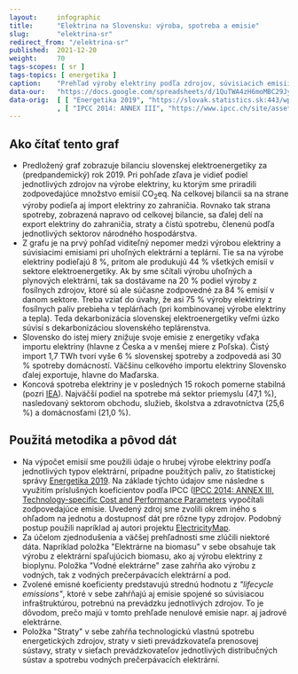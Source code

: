 ```yaml
---
layout:     infographic
title:      "Elektrina na Slovensku: výroba, spotreba a emisie"
slug:       "elektrina-sr"
redirect_from: "/elektrina-sr"
published:  2021-12-20
weight:     70
tags-scopes: [ sr ]
tags-topics: [ energetika ]
caption:    "Prehľad výroby elektriny podľa zdrojov, súvisiacich emisií CO<sub>2</sub>eq a spotreby elektriny podľa sektorov. Uhoľné a plynové zdroje produkujú väčšinu emisií v rámci slovenskej elektroenergetiky."
data-our:   "https://docs.google.com/spreadsheets/d/1QuTWA4zH6moMBC29JyPXXc3Fi0PXeyCw5nwJR9opAvE/edit?usp=sharing"
data-orig:  [ [ "Energetika 2019", "https://slovak.statistics.sk:443/wps/portal?urile=wcm:path:/obsah-sk-pub/publikacie/vsetkypublikacie/92027e17-ae10-424c-87c4-e73038aeb9dc" ]
            , [ "IPCC 2014: ANNEX III", "https://www.ipcc.ch/site/assets/uploads/2018/02/ipcc_wg3_ar5_annex-iii.pdf" ] ]
---
```


## Ako čítať tento graf

* Predložený graf zobrazuje bilanciu slovenskej elektroenergetiky za (predpandemický) rok 2019. Pri pohľade zľava je vidieť podiel jednotlivých zdrojov na výrobe elektriny, ku ktorým sme priradili zodpovedajúce množstvo emisií <glossary id="co2eq">CO<sub>2</sub>eq</glossary>. Na celkovej bilancii sa na strane výroby podieľa aj import elektriny zo zahraničia. Rovnako tak strana spotreby, zobrazená napravo od celkovej bilancie, sa ďalej delí na export elektriny do zahraničia, straty a čistú spotrebu, členenú podľa jednotlivých sektorov národného hospodárstva.
* Z grafu je na prvý pohľad viditeľný nepomer medzi výrobou elektriny a súvisiacimi emisiami pri uhoľných elektrární a teplární. Tie sa na výrobe elektriny podieľajú 8 %, pritom ale produkujú 44 % všetkých emisií v sektore elektroenergetiky. Ak by sme sčítali výrobu uhoľných a plynových elektrární, tak sa dostávame na 20 % podiel výroby z fosílnych zdrojov, ktoré sú ale súčasne zodpovedné za 84 % emisií v danom sektore. Treba vziať do úvahy, že asi 75 % výroby elektriny z fosílnych palív prebieha v teplárňach (pri kombinovanej výrobe elektriny a tepla). Teda dekarbonizácia slovenskej elektroenergetiky veľmi úzko súvisí s dekarbonizáciou slovenského teplárenstva.
* Slovensko do istej miery znižuje svoje emisie z energetiky vďaka importu elektriny (hlavne z Česka a v menšej miere z Poľska). Čistý import 1,7 TWh tvorí vyše 6 % slovenskej spotreby a zodpovedá asi 30 % spotreby domácností. Väčšinu celkového importu elektriny Slovensko ďalej exportuje, hlavne do Maďarska.
* Koncová spotreba elektriny je v posledných 15 rokoch pomerne stabilná (pozri [IEA](https://www.iea.org/data-and-statistics/data-browser?country=SLOVAKIA&fuel=Electricity%20and%20heat&indicator=TotElecCons)). Najväčší podiel na spotrebe má sektor priemyslu (47,1 %), nasledovaný sektorom obchodu, služieb, školstva a zdravotníctva (25,6 %) a domácnosťami (21,0 %).

## Použitá metodika a pôvod dát

* Na výpočet emisií sme použili údaje o hrubej výrobe elektriny podľa jednotlivých typov elektrární, prípadne použitých palív, zo štatistickej správy [Energetika 2019](https://slovak.statistics.sk:443/wps/portal?urile=wcm:path:/obsah-sk-pub/publikacie/vsetkypublikacie/92027e17-ae10-424c-87c4-e73038aeb9dc). Na základe týchto údajov sme následne s využitím príslušných koeficientov podľa IPCC ([IPCC 2014: ANNEX III, Technology-specific Cost and Performance Parameters](https://www.ipcc.ch/site/assets/uploads/2018/02/ipcc_wg3_ar5_annex-iii.pdf) vypočítali zodpovedajúce emisie. Uvedený zdroj sme zvolili okrem iného s ohľadom na jednotu a dostupnosť dát pre rôzne typy zdrojov. Podobný postup použili napríklad aj autori projektu [ElectricityMap](https://app.electricitymap.org/map).
* Za účelom zjednodušenia a väčšej prehľadnosti sme zlúčili niektoré dáta. Napríklad položka "Elektrárne na biomasu" v sebe obsahuje tak výrobu z elektrární spaľujúcich biomasu, ako aj výrobu elektriny z bioplynu. Položka "Vodné elektrárne" zase zahŕňa ako výrobu z vodných, tak z vodných prečerpávacích elektrární a pod.
* Zvolené emisné koeficienty predstavujú strednú hodnotu z _"lifecycle emissions"_, ktoré v sebe zahŕňajú aj emisie spojené so súvisiacou infraštruktúrou, potrebnú na prevádzku jednotlivých zdrojov. To je dôvodom, prečo majú v tomto prehľade nenulové emisie napr. aj jadrové elektrárne.
* Položka "Straty" v sebe zahŕňa technologickú vlastnú spotrebu energetických zdrojov, straty v sieti prevádzkovateľa prenosovej sústavy, straty v sieťach prevádzkovateľov jednotlivých distribučných sústav a spotrebu vodných prečerpávacích elektrární.
